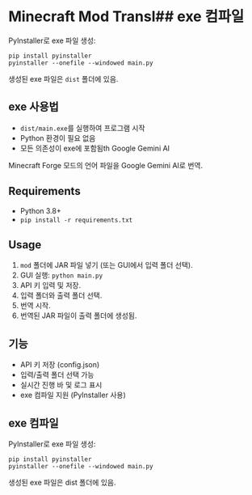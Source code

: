 # Minecraft Mod Transl## exe 컴파일
PyInstaller로 exe 파일 생성:
```
pip install pyinstaller
pyinstaller --onefile --windowed main.py
```
생성된 exe 파일은 `dist` 폴더에 있음.

## exe 사용법
- `dist/main.exe`를 실행하여 프로그램 시작
- Python 환경이 필요 없음
- 모든 의존성이 exe에 포함됨th Google Gemini AI

Minecraft Forge 모드의 언어 파일을 Google Gemini AI로 번역.

## Requirements
- Python 3.8+
- `pip install -r requirements.txt`

## Usage
1. `mod` 폴더에 JAR 파일 넣기 (또는 GUI에서 입력 폴더 선택).
2. GUI 실행: `python main.py`
3. API 키 입력 및 저장.
4. 입력 폴더와 출력 폴더 선택.
5. 번역 시작.
6. 번역된 JAR 파일이 출력 폴더에 생성됨.

## 기능
- API 키 저장 (config.json)
- 입력/출력 폴더 선택 가능
- 실시간 진행 바 및 로그 표시
- exe 컴파일 지원 (PyInstaller 사용)

## exe 컴파일
PyInstaller로 exe 파일 생성:
```
pip install pyinstaller
pyinstaller --onefile --windowed main.py
```
생성된 exe 파일은 dist 폴더에 있음.

